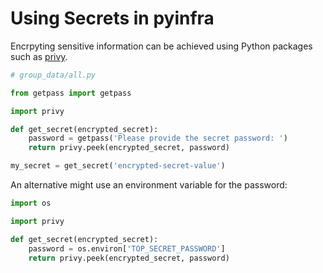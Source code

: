 # Using Secrets in pyinfra

Encrpyting sensitive information can be achieved using Python packages such as [privy](https://pypi.org/project/privy/).

```py
# group_data/all.py

from getpass import getpass

import privy

def get_secret(encrypted_secret):
    password = getpass('Please provide the secret password: ')
    return privy.peek(encrypted_secret, password)

my_secret = get_secret('encrypted-secret-value')
```

An alternative might use an environment variable for the password:

```py
import os

import privy

def get_secret(encrypted_secret):
    password = os.environ['TOP_SECRET_PASSWORD']
    return privy.peek(encrypted_secret, password)
```
